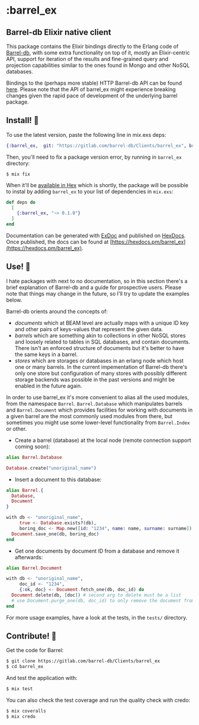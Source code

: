 # :barrel_ex

## Barrel-db Elixir native client

This package contains the Elixir bindings directly to the Erlang code of
[Barrel-db](https://barrel-db.org/),
with some extra functionality on top of it, mostly an Elixir-centric API,
support for iteration of the results and fine-grained query and projection
capabilities similar to the ones found in Mongo and other NoSQL databases.

Bindings to the (perhaps more stable) HTTP Barrel-db API can be found [here](https://gitlab.com/barrel-db/Clients/barrel_ex_http). Please note that
the API of barrel_ex might experience breaking changes given the rapid pace
of development of the underlying barrel package.

## Install! :wave:

To use the latest version, paste the following line in mix.exs deps:

```elixir
{:barrel_ex,  git: "https://gitlab.com/barrel-db/Clients/barrel_ex", branch: "develop"}
```

Then, you'll need to fix a package version error, by running in `barrel_ex` directory:

```shell
$ mix fix
```

When it'll be [available in Hex](https://hex.pm/docs/publish) which is shortly, the package will be possible to instal
by adding `barrel_ex` to your list of dependencies in `mix.exs`:

```elixir
def deps do
  [
    {:barrel_ex, "~> 0.1.0"}
  ]
end
```

Documentation can be generated with [ExDoc](https://github.com/elixir-lang/ex_doc)
and published on [HexDocs](https://hexdocs.pm). Once published, the docs can
be found at [https://hexdocs.pm/barrel_ex](https://hexdocs.pm/barrel_ex).

## Use! :muscle:


I hate packages with next to no documentation, so in this section there's a brief 
explanation of Barrel-db and a guide 
for prospective users. Please note that things may change in
the future, so I'll try to update the examples below.

Barrel-db orients around the concepts of:

+ *documents* which at BEAM level are actually maps with a unique ID key and
other pairs of keys-values that represent the given data.
+ *barrels* which are something akin to collections
in other NoSQL stores and loosely related to tables in SQL databases, and contain documents. There isn't an enforced structure of documents but it's better to have the same keys in a barrel.
+ *stores* which are storages or databases in an erlang node which host one or many
barrels. In the current impementation of Barrel-db there's only one store but configuration of many stores with possibly different storage backends was possible in the past versions and might be enabled in the future again.

In order to use barrel_ex it's more convenient to alias all the
used modules, from the namespace `Barrel`.
`Barrel.Database` which manipulates barrels and `Barrel.Document` which provides facilities for working with documents in a given barrel are the most commonly used modules from there,
but sometimes you might use some lower-level functionality from `Barrel.Index` or other.

- Create a barrel (database) at the local node (remote connection support coming soon):

```elixir
alias Barrel.Database

Database.create("unoriginal_name")
```

- Insert a document to this database:

```elixir
alias Barrel.{
  Database,
  Document
}

with db <- "unoriginal_name",
     true <- Database.exists?(db),
     boring_doc <- Map.new([id: "1234", name: name, surname: surname]) do
  Document.save_one(db, boring_doc)
end
```

- Get one documents by document ID from a database and remove it afterwards:

```elixir
alias Barrel.Document

with db <- "unoriginal_name",
     doc_id <- "1234",
     {:ok, doc} <- Document.fetch_one(db, doc_id) do
  Document.delete(db, [doc]) # second arg to delete must be a list
  # use Document.purge_one(db, doc_id) to only remove the document from the local filesystem
end
```

For more usage examples, have a look at the tests, in the `tests/` directory.

## Contribute! :rocket:

Get the code for Barrel:

```bash
$ git clone https://gitlab.com/barrel-db/Clients/barrel_ex
$ cd barrel_ex
```

And test the application with:

```bash
$ mix test
```

You can also check the test coverage and run the quality check with credo:

```bash
$ mix coveralls
$ mix credo
```
